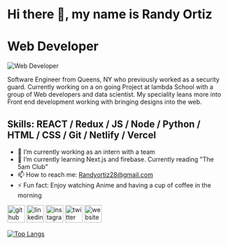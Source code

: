# Hi there 👋, my name is Randy Ortiz
# Web Developer
![Web Developer](https://pbs.twimg.com/profile_banners/1275236749606883331/1609305976/1500x500)

Software Engineer from Queens, NY who previously worked as a security guard. Currently working on a on going Project at lambda School with a group of Web developers and data scientist. My speciality leans more into Front end development working with bringing designs into the web.

## Skills: REACT / Redux / JS / Node / Python / HTML / CSS / Git / Netlify / Vercel

- 🔭 I’m currently working as an intern with a team 
- 🌱 I’m currently learning Next.js and firebase. Currently reading "The 5am Club"
- 📫 How to reach me: Randyortiz28@gmail.com 
- ⚡ Fun fact: Enjoy watching Anime and having a cup of coffee in the morning 


[<img src='https://cdn.jsdelivr.net/npm/simple-icons@3.0.1/icons/github.svg' alt='github' height='40'>](https://github.com/Randyo28)  [<img src='https://cdn.jsdelivr.net/npm/simple-icons@3.0.1/icons/linkedin.svg' alt='linkedin' height='40'>](https://www.linkedin.com/in/https://www.linkedin.com/in/randy-ortiz-6a8027193//) [<img src='https://cdn.jsdelivr.net/npm/simple-icons@3.0.1/icons/instagram.svg' alt='instagram' height='40'>](https://www.instagram.com/Randyo28/)  [<img src='https://cdn.jsdelivr.net/npm/simple-icons@3.0.1/icons/twitter.svg' alt='twitter' height='40'>](https://twitter.com/Randyo28)  [<img src='https://cdn.jsdelivr.net/npm/simple-icons@3.0.1/icons/icloud.svg' alt='website' height='40'>](https://www.randyortiz.net/)  

[![Top Langs](https://github-readme-stats.vercel.app/api/top-langs/?username=Randyo28)](https://github.com/anuraghazra/github-readme-stats)

